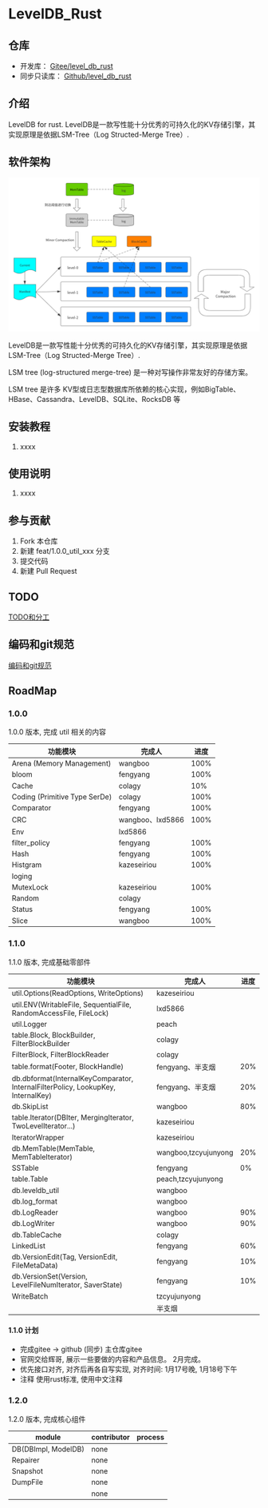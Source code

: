 # LevelDB_Rust

## 仓库
* 开发库： [Gitee/level_db_rust](https://gitee.com/rust_us/level_db_rust)
* 同步只读库： [Github/level_db_rust](https://github.com/rust-us/level_db_rust)

## 介绍

LevelDB for rust.
LevelDB是一款写性能十分优秀的可持久化的KV存储引擎，其实现原理是依据LSM-Tree（Log Structed-Merge Tree）.

## 软件架构

![LevelDB--整体架构](doc/images/LevelDB--整体架构.png)

LevelDB是一款写性能十分优秀的可持久化的KV存储引擎，其实现原理是依据LSM-Tree（Log Structed-Merge Tree）.

LSM tree (log-structured merge-tree) 是一种对写操作非常友好的存储方案。

LSM tree 是许多 KV型或日志型数据库所依赖的核心实现，例如BigTable、HBase、Cassandra、LevelDB、SQLite、RocksDB 等

## 安装教程

1. xxxx

## 使用说明

1. xxxx

## 参与贡献

1. Fork 本仓库
2. 新建 feat/1.0.0_util_xxx 分支
3. 提交代码
4. 新建 Pull Request

## TODO

[TODO和分工](doc/TODOList.md)

## 编码和git规范

[编码和git规范](doc/CodeStyle.md)

## RoadMap
### 1.0.0
1.0.0 版本, 完成 util 相关的内容

| 功能模块                          | 完成人             | 进度   |
|-------------------------------|-----------------|------|
| Arena (Memory Management)     | wangboo         | 100% |
| bloom                         | fengyang        | 100% |
| Cache                         | colagy          | 10%  |
| Coding (Primitive Type SerDe) | colagy          | 100% |
| Comparator                    | fengyang        | 100% |
| CRC                           | wangboo、lxd5866 | 100% |
| Env                           | lxd5866         |      |
| filter_policy                 | fengyang        | 100% |
| Hash                          | fengyang        | 100% |
| Histgram                      | kazeseiriou     | 100% |
| loging                        |                 |      |
| MutexLock                     | kazeseiriou     | 100% |
| Random                        | colagy          |      |
| Status                        | fengyang        | 100% |
| Slice                         | wangboo         | 100% |

### 1.1.0
1.1.0 版本, 完成基础零部件

| 功能模块                                                                             | 完成人                  | 进度  |
|----------------------------------------------------------------------------------|----------------------|-----|
| util.Options(ReadOptions, WriteOptions)                                          | kazeseiriou          |     |
| util.ENV(WritableFile, SequentialFile, RandomAccessFile, FileLock)               | lxd5866              |     |
| util.Logger                                                                      | peach                |     |
| table.Block, BlockBuilder, FilterBlockBuilder                                    | colagy               |     |
| FilterBlock, FilterBlockReader                                                   | colagy               |     |
| table.format(Footer, BlockHandle)                                                | fengyang、半支烟         | 20% |
| db.dbformat(InternalKeyComparator, InternalFilterPolicy, LookupKey, InternalKey) | fengyang、半支烟         | 20% |
| db.SkipList                                                                      | wangboo              | 80% |
| table.Iterator(DBIter, MergingIterator, TwoLevelIterator...)                     | kazeseiriou          |     |
| IteratorWrapper                                                                  | kazeseiriou          |     |
| db.MemTable(MemTable, MemTableIterator)                                          | wangboo,tzcyujunyong | 20% | 
| SSTable                                                                          | fengyang             | 0%  |
| table.Table                                                                      | peach,tzcyujunyong   |     |
| db.leveldb_util                                                                  | wangboo              |     |
| db.log_format                                                                    | wangboo              |     |
| db.LogReader                                                                     | wangboo              | 90% |
| db.LogWriter                                                                     | wangboo              | 90% |
| db.TableCache                                                                    | colagy               |     |
| LinkedList                                                                       | fengyang             | 60% |
| db.VersionEdit(Tag, VersionEdit, FileMetaData)                                   | fengyang             | 10% |
| db.VersionSet(Version, LevelFileNumIterator, SaverState)                         | fengyang             | 10% |
| WriteBatch                                                                       | tzcyujunyong         |     |
| <website>                                                                        | 半支烟                  |     |

#### 1.1.0 计划
* 完成gitee ->  github  (同步)  主仓库gitee
* 官网交给辉哥, 展示一些要做的内容和产品信息。 2月完成。
* 优先接口对齐, 对齐后再各自写实现, 对齐时间: 1月17号晚, 1月18号下午
* 注释 使用rust标准, 使用中文注释

### 1.2.0
1.2.0 版本, 完成核心组件

| module              | contributor | process |
|---------------------|-------------|---------|
| DB(DBImpl, ModelDB) | none        |         |
| Repairer            | none        |         |
| Snapshot            | none        |         |
| DumpFile            | none        |         |
|                     | none        |         |

   
